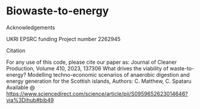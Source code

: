 # Biowaste-to-energy

Acknowledgements

UKRI EPSRC funding Project number 2262945

Citation

For any use of this code, please cite our paper as: 
Journal of Cleaner Production, Volume 410, 2023, 137306 What drives the viability of waste-to-energy? 
Modelling techno-economic scenarios of anaerobic digestion and energy generation for the Scottish islands, Authors: C. Matthew, C. Spataru
Available @ https://www.sciencedirect.com/science/article/pii/S0959652623014646?via%3Dihub#bib49 
